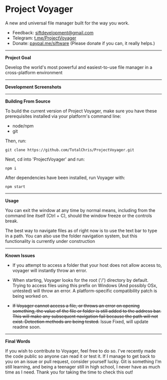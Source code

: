 # Project Voyager
A new and universal file manager built for the way you work.

* Feedback: siftdevelopment@gmail.com
* Telegram: [t.me/ProjectVoyager](t.me/ProjectVoyager])
* Donate: [paypal.me/siftware](paypal.me/siftware)
(Please donate if you can, it really helps.)

***
**Project Goal**

Develop the world's most powerful and easiest-to-use file manager in a cross-platform environment
***
**Development Screenshots**


***
**Building From Source**

To build the current version of Project Voyager, make sure you have these prerequisites installed via your platform's command line:

* node/npm
* git

Then, run:

```
git clone https://github.com/TotalChris/ProjectVoyager.git
```

Next, cd into 'ProjectVoyager' and run:

```
npm i
```

After dependencies have been installed, run Voyager with:

```
npm start
```
***
**Usage**

You can exit the window at any time by normal means, including from the command line itself (Ctrl + C), should the window freeze or the controls break.

The best way to navigate files as of right now is to use the text bar to type in a path. You can also use the folder navigation system, but this functionality is currently under construction

***
**Known Issues**

* If you attempt to access a folder that your host does not allow access to, voyager will instantly throw an error.

* When starting, Voyager looks for the root ('/') directory by default. Trying to access files using this prefix on Windows (And possibly OSx, untested) will throw an error. A platform-specific compatibility patch is being worked on.

* ~~If Voyager cannot access a file, or throws an error on opening something, the value of the file or folder is still added to the address bar. This will make any subsequent navigation fail because the path will not exist. Detection methods are being tested.~~ Issue Fixed, will update readme soon.

***
**Final Words**

If you wish to contribute to Voyager, feel free to do so. I've recently made the code public so anyone can read it or test it. If I manage to get back to you on an issue or pull request, consider yourself lucky. Git is something I'm still learning, and being a teenager still in high school, I never have as much time as I need. Thank you for taking the time to check this out!

